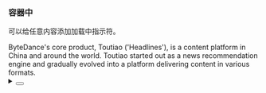 ### 容器中

可以给任意内容添加加载中指示符。

<div class="cell-demo vp-raw">
  <yc-spin
    :loading="loading"
    tip="This may take a while...">
    <yc-card title="Arco Card">
      ByteDance's core product, Toutiao ('Headlines'), is a content platform in
      China and around the world. Toutiao started out as a news recommendation
      engine and gradually evolved into a platform delivering content in various
      formats.
    </yc-card>
  </yc-spin>
</div>

<script setup>
import { ref } from 'vue';
const loading = ref(true);
</script>

<details>
<summary>
 <button class="code-btn"  >
    <icon-code />
 </button>
</summary>

```vue
<template>
  <yc-spin
    :loading="loading"
    tip="This may take a while...">
    <yc-card title="Arco Card">
      ByteDance's core product, Toutiao ('Headlines'), is a content platform in
      China and around the world. Toutiao started out as a news recommendation
      engine and gradually evolved into a platform delivering content in various
      formats.
    </yc-card>
  </yc-spin>
</template>

<script setup>
import { ref } from 'vue';
const loading = ref(true);
</script>
```

</details>
